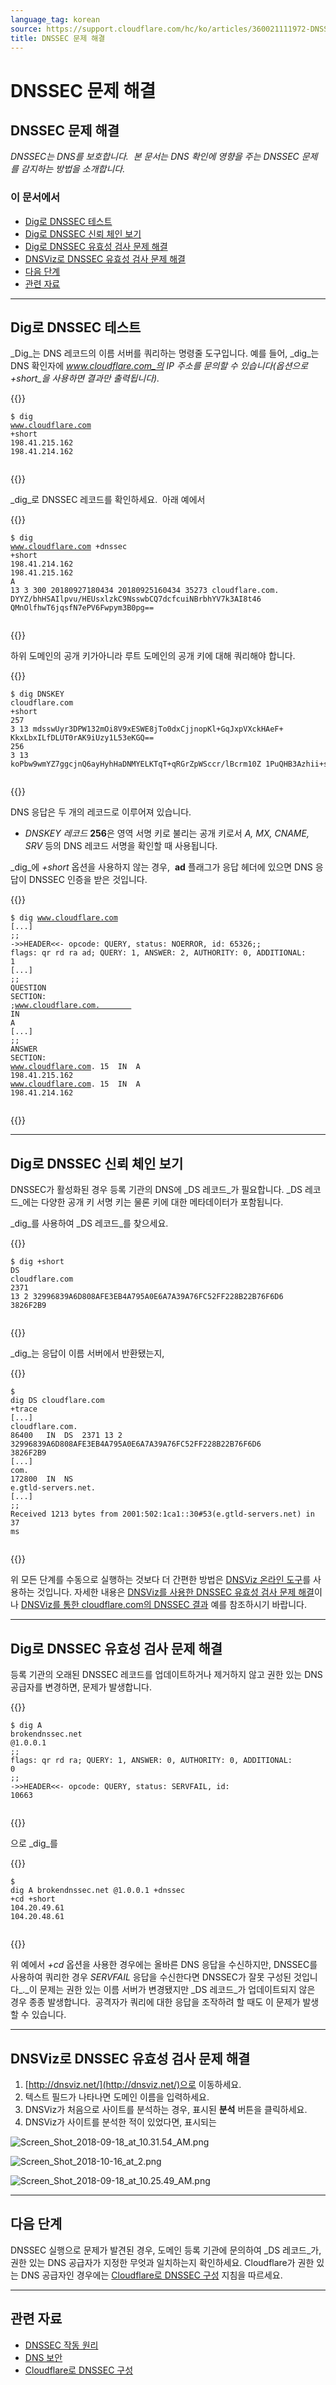 ```yaml
---
language_tag: korean
source: https://support.cloudflare.com/hc/ko/articles/360021111972-DNSSEC-%EB%AC%B8%EC%A0%9C-%ED%95%B4%EA%B2%B0
title: DNSSEC 문제 해결
---
```


# DNSSEC 문제 해결

## DNSSEC 문제 해결

_DNSSEC는 DNS를 보호합니다.  본 문서는 DNS 확인에 영향을 주는 DNSSEC 문제를 감지하는 방법을 소개합니다._ 

### 이 문서에서

-   [Dig로 DNSSEC 테스트](https://support.cloudflare.com/hc/ko/articles/360021111972-DNSSEC-%EB%AC%B8%EC%A0%9C-%ED%95%B4%EA%B2%B0#TroubleshootingDNSSEC-DNSSECinPracticewithDig)
-   [Dig로 DNSSEC 신뢰 체인 보기](https://support.cloudflare.com/hc/ko/articles/360021111972-DNSSEC-%EB%AC%B8%EC%A0%9C-%ED%95%B4%EA%B2%B0#TroubleshootingDNSSEC-ViewingtheDNSSECChainofTrustwithDig)
-   [Dig로 DNSSEC 유효성 검사 문제 해결](https://support.cloudflare.com/hc/ko/articles/360021111972-DNSSEC-%EB%AC%B8%EC%A0%9C-%ED%95%B4%EA%B2%B0#TroubleshootingDNSSEC-TroubleshootingDNSSECValidationwithDig)
-   [DNSViz로 DNSSEC 유효성 검사 문제 해결](https://support.cloudflare.com/hc/ko/articles/360021111972-DNSSEC-%EB%AC%B8%EC%A0%9C-%ED%95%B4%EA%B2%B0#TroubleshootingDNSSEC-TroubleshootingDNSSECValidationusingDNSViz)
-   [다음 단계](https://support.cloudflare.com/hc/ko/articles/360021111972-DNSSEC-%EB%AC%B8%EC%A0%9C-%ED%95%B4%EA%B2%B0#TroubleshootingDNSSEC-What'sNext?)
-   [관련 자료](https://support.cloudflare.com/hc/ko/articles/360021111972-DNSSEC-%EB%AC%B8%EC%A0%9C-%ED%95%B4%EA%B2%B0#h_388049682151546042422637)

___

## Dig로 DNSSEC 테스트

_Dig_는 DNS 레코드의 이름 서버를 쿼리하는 명령줄 도구입니다. 예를 들어, _dig_는 DNS 확인자에 _www.cloudflare.com_의 IP 주소를 문의할 수 있습니다(옵션으로 _+short_을 사용하면 결과만 출력됩니다)_._


{{<raw>}}<pre class="CodeBlock CodeBlock-with-rows CodeBlock-scrolls-horizontally CodeBlock-is-light-in-light-theme CodeBlock--language-txt" language="txt"><code><span class="CodeBlock--rows"><span class="CodeBlock--rows-content"><span class="CodeBlock--row"><span class="CodeBlock--row-indicator"></span><div class="CodeBlock--row-content"><span class="CodeBlock--token-plain">$ dig www.cloudflare.com +short</span></div></span><span class="CodeBlock--row"><span class="CodeBlock--row-indicator"></span><div class="CodeBlock--row-content"><span class="CodeBlock--token-plain">198.41.215.162</span></div></span><span class="CodeBlock--row"><span class="CodeBlock--row-indicator"></span><div class="CodeBlock--row-content"><span class="CodeBlock--token-plain">198.41.214.162</span></div></span><span class="CodeBlock--row"><span class="CodeBlock--row-indicator"></span><div class="CodeBlock--row-content"><span class="CodeBlock--token-plain">
</span></div></span></span></span></code></pre>{{</raw>}}

_dig_로 DNSSEC 레코드를 확인하세요.  아래 예에서


{{<raw>}}<pre class="CodeBlock CodeBlock-with-rows CodeBlock-scrolls-horizontally CodeBlock-is-light-in-light-theme CodeBlock--language-txt" language="txt"><code><span class="CodeBlock--rows"><span class="CodeBlock--rows-content"><span class="CodeBlock--row"><span class="CodeBlock--row-indicator"></span><div class="CodeBlock--row-content"><span class="CodeBlock--token-plain">$ dig www.cloudflare.com +dnssec +short</span></div></span><span class="CodeBlock--row"><span class="CodeBlock--row-indicator"></span><div class="CodeBlock--row-content"><span class="CodeBlock--token-plain">198.41.214.162</span></div></span><span class="CodeBlock--row"><span class="CodeBlock--row-indicator"></span><div class="CodeBlock--row-content"><span class="CodeBlock--token-plain">198.41.215.162</span></div></span><span class="CodeBlock--row"><span class="CodeBlock--row-indicator"></span><div class="CodeBlock--row-content"><span class="CodeBlock--token-plain">A 13 3 300 20180927180434 20180925160434 35273 cloudflare.com. DYYZ/bhHSAIlpvu/HEUsxlzkC9NsswbCQ7dcfcuiNBrbhYV7k3AI8t46 QMnOlfhwT6jqsfN7ePV6Fwpym3B0pg==</span></div></span><span class="CodeBlock--row"><span class="CodeBlock--row-indicator"></span><div class="CodeBlock--row-content"><span class="CodeBlock--token-plain">
</span></div></span></span></span></code></pre>{{</raw>}}

하위 도메인의 공개 키가아니라 루트 도메인의 공개 키에 대해 쿼리해야 합니다.


{{<raw>}}<pre class="CodeBlock CodeBlock-with-rows CodeBlock-scrolls-horizontally CodeBlock-is-light-in-light-theme CodeBlock--language-txt" language="txt"><code><span class="CodeBlock--rows"><span class="CodeBlock--rows-content"><span class="CodeBlock--row"><span class="CodeBlock--row-indicator"></span><div class="CodeBlock--row-content"><span class="CodeBlock--token-plain">$ dig DNSKEY cloudflare.com +short</span></div></span><span class="CodeBlock--row"><span class="CodeBlock--row-indicator"></span><div class="CodeBlock--row-content"><span class="CodeBlock--token-plain">257 3 13 mdsswUyr3DPW132mOi8V9xESWE8jTo0dxCjjnopKl+GqJxpVXckHAeF+ KkxLbxILfDLUT0rAK9iUzy1L53eKGQ==</span></div></span><span class="CodeBlock--row"><span class="CodeBlock--row-indicator"></span><div class="CodeBlock--row-content"><span class="CodeBlock--token-plain">256 3 13 koPbw9wmYZ7ggcjnQ6ayHyhHaDNMYELKTqT+qRGrZpWSccr/lBcrm10Z 1PuQHB3Azhii+sb0PYFkH1ruxLhe5g==</span></div></span><span class="CodeBlock--row"><span class="CodeBlock--row-indicator"></span><div class="CodeBlock--row-content"><span class="CodeBlock--token-plain">
</span></div></span></span></span></code></pre>{{</raw>}}

DNS 응답은 두 개의 레코드로 이루어져 있습니다.

-   _DNSKEY 레코드_ **256**은 영역 서명 키로 불리는 공개 키로서 _A, MX, CNAME, SRV_ 등의 DNS 레코드 서명을 확인할 때 사용됩니다.

_dig_에 _+short_ 옵션을 사용하지 않는 경우,  **ad** 플래그가 응답 헤더에 있으면 DNS 응답이 DNSSEC 인증을 받은 것입니다.


{{<raw>}}<pre class="CodeBlock CodeBlock-with-rows CodeBlock-scrolls-horizontally CodeBlock-is-light-in-light-theme CodeBlock--language-txt" language="txt"><code><span class="CodeBlock--rows"><span class="CodeBlock--rows-content"><span class="CodeBlock--row"><span class="CodeBlock--row-indicator"></span><div class="CodeBlock--row-content"><span class="CodeBlock--token-plain">$ dig www.cloudflare.com</span></div></span><span class="CodeBlock--row"><span class="CodeBlock--row-indicator"></span><div class="CodeBlock--row-content"><span class="CodeBlock--token-plain">[...]</span></div></span><span class="CodeBlock--row"><span class="CodeBlock--row-indicator"></span><div class="CodeBlock--row-content"><span class="CodeBlock--token-plain">;; -&gt;&gt;HEADER&lt;&lt;- opcode: QUERY, status: NOERROR, id: 65326;; flags: qr rd ra ad; QUERY: 1, ANSWER: 2, AUTHORITY: 0, ADDITIONAL: 1</span></div></span><span class="CodeBlock--row"><span class="CodeBlock--row-indicator"></span><div class="CodeBlock--row-content"><span class="CodeBlock--token-plain">[...]</span></div></span><span class="CodeBlock--row"><span class="CodeBlock--row-indicator"></span><div class="CodeBlock--row-content"><span class="CodeBlock--token-plain">;; QUESTION SECTION:</span></div></span><span class="CodeBlock--row"><span class="CodeBlock--row-indicator"></span><div class="CodeBlock--row-content"><span class="CodeBlock--token-plain">;www.cloudflare.com.        IN  A</span></div></span><span class="CodeBlock--row"><span class="CodeBlock--row-indicator"></span><div class="CodeBlock--row-content"><span class="CodeBlock--token-plain">[...]</span></div></span><span class="CodeBlock--row"><span class="CodeBlock--row-indicator"></span><div class="CodeBlock--row-content"><span class="CodeBlock--token-plain">;; ANSWER SECTION:</span></div></span><span class="CodeBlock--row"><span class="CodeBlock--row-indicator"></span><div class="CodeBlock--row-content"><span class="CodeBlock--token-plain">www.cloudflare.com. 15  IN  A   198.41.215.162</span></div></span><span class="CodeBlock--row"><span class="CodeBlock--row-indicator"></span><div class="CodeBlock--row-content"><span class="CodeBlock--token-plain">www.cloudflare.com. 15  IN  A   198.41.214.162</span></div></span><span class="CodeBlock--row"><span class="CodeBlock--row-indicator"></span><div class="CodeBlock--row-content"><span class="CodeBlock--token-plain">
</span></div></span></span></span></code></pre>{{</raw>}}

___

## Dig로 DNSSEC 신뢰 체인 보기


DNSSEC가 활성화된 경우 등록 기관의 DNS에 _DS 레코드_가 필요합니다. _DS 레코드_에는 다양한 공개 키 서명 키는 물론 키에 대한 메타데이터가 포함됩니다.

_dig_를 사용하여 _DS 레코드_를 찾으세요.


{{<raw>}}<pre class="CodeBlock CodeBlock-with-rows CodeBlock-scrolls-horizontally CodeBlock-is-light-in-light-theme CodeBlock--language-txt" language="txt"><code><span class="CodeBlock--rows"><span class="CodeBlock--rows-content"><span class="CodeBlock--row"><span class="CodeBlock--row-indicator"></span><div class="CodeBlock--row-content"><span class="CodeBlock--token-plain">$ dig +short DS cloudflare.com</span></div></span><span class="CodeBlock--row"><span class="CodeBlock--row-indicator"></span><div class="CodeBlock--row-content"><span class="CodeBlock--token-plain">2371 13 2 32996839A6D808AFE3EB4A795A0E6A7A39A76FC52FF228B22B76F6D6 3826F2B9</span></div></span><span class="CodeBlock--row"><span class="CodeBlock--row-indicator"></span><div class="CodeBlock--row-content"><span class="CodeBlock--token-plain">
</span></div></span></span></span></code></pre>{{</raw>}}

_dig_는 응답이 이름 서버에서 반환됐는지,


{{<raw>}}<pre class="CodeBlock CodeBlock-with-rows CodeBlock-scrolls-horizontally CodeBlock-is-light-in-light-theme CodeBlock--language-txt" language="txt"><code><span class="CodeBlock--rows"><span class="CodeBlock--rows-content"><span class="CodeBlock--row"><span class="CodeBlock--row-indicator"></span><div class="CodeBlock--row-content"><span class="CodeBlock--token-plain">$ dig DS cloudflare.com +trace</span></div></span><span class="CodeBlock--row"><span class="CodeBlock--row-indicator"></span><div class="CodeBlock--row-content"><span class="CodeBlock--token-plain">[...]</span></div></span><span class="CodeBlock--row"><span class="CodeBlock--row-indicator"></span><div class="CodeBlock--row-content"><span class="CodeBlock--token-plain">cloudflare.com.     86400   IN  DS  2371 13 2 32996839A6D808AFE3EB4A795A0E6A7A39A76FC52FF228B22B76F6D6 3826F2B9</span></div></span><span class="CodeBlock--row"><span class="CodeBlock--row-indicator"></span><div class="CodeBlock--row-content"><span class="CodeBlock--token-plain">[...]</span></div></span><span class="CodeBlock--row"><span class="CodeBlock--row-indicator"></span><div class="CodeBlock--row-content"><span class="CodeBlock--token-plain">com.            172800  IN  NS  e.gtld-servers.net.</span></div></span><span class="CodeBlock--row"><span class="CodeBlock--row-indicator"></span><div class="CodeBlock--row-content"><span class="CodeBlock--token-plain">[...]</span></div></span><span class="CodeBlock--row"><span class="CodeBlock--row-indicator"></span><div class="CodeBlock--row-content"><span class="CodeBlock--token-plain">;; Received 1213 bytes from 2001:502:1ca1::30#53(e.gtld-servers.net) in 37 ms</span></div></span><span class="CodeBlock--row"><span class="CodeBlock--row-indicator"></span><div class="CodeBlock--row-content"><span class="CodeBlock--token-plain">
</span></div></span></span></span></code></pre>{{</raw>}}

위 모든 단계를 수동으로 실행하는 것보다 더 간편한 방법은 [DNSViz 온라인 도구](http://dnsviz.net/)를 사용하는 것입니다. 자세한 내용은 [DNSViz를 사용한 DNSSEC 유효성 검사 문제 해결](https://support.cloudflare.com/hc/ko/articles/360021111972-DNSSEC-%EB%AC%B8%EC%A0%9C-%ED%95%B4%EA%B2%B0#TroubleshootingDNSSEC-TroubleshootingDNSSECValidationusingDNSViz)이나 [DNSViz를 통한 cloudflare.com의 DNSSEC 결과](http://dnsviz.net/d/cloudflare.com/dnssec/) 예를 참조하시기 바랍니다.

___

## Dig로 DNSSEC 유효성 검사 문제 해결

등록 기관의 오래된 DNSSEC 레코드를 업데이트하거나 제거하지 않고 권한 있는 DNS 공급자를 변경하면, 문제가 발생합니다.


{{<raw>}}<pre class="CodeBlock CodeBlock-with-rows CodeBlock-scrolls-horizontally CodeBlock-is-light-in-light-theme CodeBlock--language-txt" language="txt"><code><span class="CodeBlock--rows"><span class="CodeBlock--rows-content"><span class="CodeBlock--row"><span class="CodeBlock--row-indicator"></span><div class="CodeBlock--row-content"><span class="CodeBlock--token-plain">$ dig A brokendnssec.net @1.0.0.1</span></div></span><span class="CodeBlock--row"><span class="CodeBlock--row-indicator"></span><div class="CodeBlock--row-content"><span class="CodeBlock--token-plain">;; flags: qr rd ra; QUERY: 1, ANSWER: 0, AUTHORITY: 0, ADDITIONAL: 0</span></div></span><span class="CodeBlock--row"><span class="CodeBlock--row-indicator"></span><div class="CodeBlock--row-content"><span class="CodeBlock--token-plain">;; -&gt;&gt;HEADER&lt;&lt;- opcode: QUERY, status: SERVFAIL, id: 10663</span></div></span><span class="CodeBlock--row"><span class="CodeBlock--row-indicator"></span><div class="CodeBlock--row-content"><span class="CodeBlock--token-plain">
</span></div></span></span></span></code></pre>{{</raw>}}

으로 _dig_를


{{<raw>}}<pre class="CodeBlock CodeBlock-with-rows CodeBlock-scrolls-horizontally CodeBlock-is-light-in-light-theme CodeBlock--language-txt" language="txt"><code><span class="CodeBlock--rows"><span class="CodeBlock--rows-content"><span class="CodeBlock--row"><span class="CodeBlock--row-indicator"></span><div class="CodeBlock--row-content"><span class="CodeBlock--token-plain">$ dig A brokendnssec.net @1.0.0.1 +dnssec +cd +short</span></div></span><span class="CodeBlock--row"><span class="CodeBlock--row-indicator"></span><div class="CodeBlock--row-content"><span class="CodeBlock--token-plain">104.20.49.61</span></div></span><span class="CodeBlock--row"><span class="CodeBlock--row-indicator"></span><div class="CodeBlock--row-content"><span class="CodeBlock--token-plain">104.20.48.61</span></div></span><span class="CodeBlock--row"><span class="CodeBlock--row-indicator"></span><div class="CodeBlock--row-content"><span class="CodeBlock--token-plain">
</span></div></span></span></span></code></pre>{{</raw>}}

위 예에서 _+cd_ 옵션을 사용한 경우에는 올바른 DNS 응답을 수신하지만, DNSSEC를 사용하여 쿼리한 경우 _SERVFAIL_ 응답을 수신한다면 DNSSEC가 잘못 구성된 것입니다_._이 문제는 권한 있는 이름 서버가 변경됐지만 _DS 레코드_가 업데이트되지 않은 경우 종종 발생합니다.  공격자가 쿼리에 대한 응답을 조작하려 할 때도 이 문제가 발생할 수 있습니다. 

___

## DNSViz로 DNSSEC 유효성 검사 문제 해결

1.  [http://dnsviz.net/](http://dnsviz.net/)으로 이동하세요.
2.  텍스트 필드가 나타나면 도메인 이름을 입력하세요.
3.  DNSViz가 처음으로 사이트를 분석하는 경우, 표시된 **분석** 버튼을 클릭하세요.
4.  DNSViz가 사이트를 분석한 적이 있었다면, 표시되는

![Screen_Shot_2018-09-18_at_10.31.54_AM.png](/support/static/Screen_Shot_2018-09-18_at_10.31.54_AM.png)

![Screen_Shot_2018-10-16_at_2.png](/support/static/Screen_Shot_2018-10-16_at_2.png)

![Screen_Shot_2018-09-18_at_10.25.49_AM.png](/support/static/Screen_Shot_2018-09-18_at_10.25.49_AM.png)

___

## 다음 단계 

DNSSEC 실행으로 문제가 발견된 경우, 도메인 등록 기관에 문의하여 _DS 레코드_가, 권한 있는 DNS 공급자가 지정한 무엇과 일치하는지 확인하세요. Cloudflare가 권한 있는 DNS 공급자인 경우에는 [Cloudflare로 DNSSEC 구성](https://support.cloudflare.com/hc/articles/360006660072) 지침을 따르세요.

___

## 관련 자료

-   [DNSSEC 작동 원리](https://www.cloudflare.com/dns/dnssec/how-dnssec-works/) 
-   [DNS 보안](https://www.cloudflare.com/learning/dns/dns-security/)
-   [Cloudflare로 DNSSEC 구성](https://support.cloudflare.com/hc/articles/360006660072)
